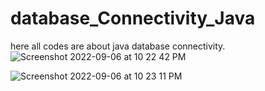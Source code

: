 # database_Connectivity_Java
here all codes are about java database connectivity.
![Screenshot 2022-09-06 at 10 22 42 PM](https://user-images.githubusercontent.com/78723011/188695219-ebd4fcab-8126-4ef2-a9a5-2d81f51e9ac1.png)

![Screenshot 2022-09-06 at 10 23 11 PM](https://user-images.githubusercontent.com/78723011/188695522-0da5b4c0-6ce4-4c8c-8c0e-9e2cba60da17.png)

